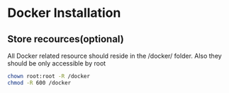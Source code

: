 # Docker Installation

## Store recources(optional)

All Docker related resource should reside in the /docker/ folder. Also they should be only accessible by root

``` bash
chown root:root -R /docker
chmod -R 600 /docker
```
